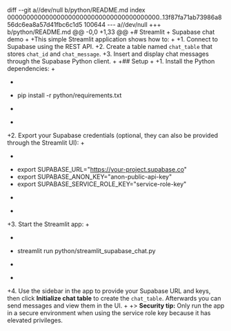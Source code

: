 diff --git a//dev/null b/python/README.md
index 0000000000000000000000000000000000000000..13f87fa71ab73986a856dc6ea8a57d41fbc6c1d5 100644
--- a//dev/null
+++ b/python/README.md
@@ -0,0 +1,33 @@
+# Streamlit + Supabase chat demo
+
+This simple Streamlit application shows how to:
+
+1. Connect to Supabase using the REST API.
+2. Create a table named `chat_table` that stores `chat_id` and `chat_message`.
+3. Insert and display chat messages through the Supabase Python client.
+
+## Setup
+
+1. Install the Python dependencies:
+
+   ```bash
+   pip install -r python/requirements.txt
+   ```
+
+2. Export your Supabase credentials (optional, they can also be provided through the Streamlit UI):
+
+   ```bash
+   export SUPABASE_URL="https://your-project.supabase.co"
+   export SUPABASE_ANON_KEY="anon-public-api-key"
+   export SUPABASE_SERVICE_ROLE_KEY="service-role-key"
+   ```
+
+3. Start the Streamlit app:
+
+   ```bash
+   streamlit run python/streamlit_supabase_chat.py
+   ```
+
+4. Use the sidebar in the app to provide your Supabase URL and keys, then click **Initialize chat table** to create the `chat_table`. Afterwards you can send messages and view them in the UI.
+
+> **Security tip:** Only run the app in a secure environment when using the service role key because it has elevated privileges.
